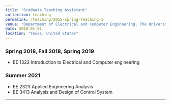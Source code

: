 ```yaml
---
title: "Graduate Teaching Assistant"
collection: teaching
permalink: /teaching/2015-spring-teaching-1
venue: "Department of Electrical and Computer Engineering, The University of Texas at San Antonio"
date: 2018-01-01
location: "Texas, United States"
---
```

### Spring 2018, Fall 2018, Spring 2019
* EE 1322 Introduction to Electrical and Computer engineering
### Summer 2021
* EE 2323 Applied Engineering Analysis
* EE 3413 Analysis and Design of Control System
    
---------------------------------------------

